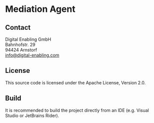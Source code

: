 # Mediation Agent

## Contact
Digital Enabling GmbH  
Bahnhofstr. 29  
94424 Arnstorf  
info@digital-enabling.com

## License

This source code is licensed under the Apache License, Version 2.0.

## Build
It is recommended to build the project directly from an IDE (e.g. Visual Studio or JetBrains Rider).
